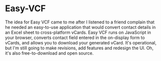 # Easy-VCF
The idea for Easy VCF came to me after I listened to a friend complain that he needed an easy-to-use application that would convert contact details in an Excel sheet to cross-platform vCards. Easy VCF runs on JavaScript in your browser, converts contact field entered in the on-display form to vCards, and allows you to download your generated vCard. It's operational, but I'm still going to make revisions, add features and redesign the UI. Oh, it's also free-to-download and open source.
